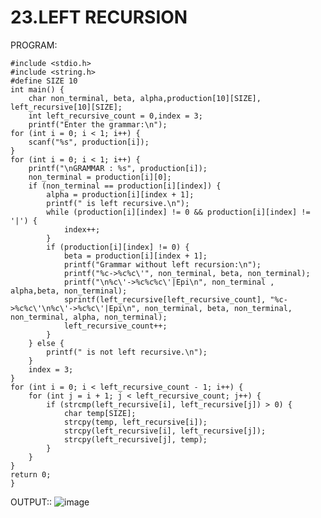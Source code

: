 # 23.LEFT RECURSION 

PROGRAM:

 	#include <stdio.h>
	#include <string.h>
	#define SIZE 10
	int main() {
	    char non_terminal, beta, alpha,production[10][SIZE], left_recursive[10][SIZE]; 
	    int left_recursive_count = 0,index = 3;
	    printf("Enter the grammar:\n");    
	for (int i = 0; i < 1; i++) {
        scanf("%s", production[i]);
    }
    for (int i = 0; i < 1; i++) {
        printf("\nGRAMMAR : %s", production[i]);
        non_terminal = production[i][0];
        if (non_terminal == production[i][index]) {
            alpha = production[i][index + 1];
            printf(" is left recursive.\n");
            while (production[i][index] != 0 && production[i][index] != '|') {
                index++;
            }
            if (production[i][index] != 0) {
                beta = production[i][index + 1];
                printf("Grammar without left recursion:\n");
                printf("%c->%c%c\'", non_terminal, beta, non_terminal);
                printf("\n%c\'->%c%c%c\'|Epi\n", non_terminal , alpha,beta, non_terminal);
                sprintf(left_recursive[left_recursive_count], "%c->%c%c\'\n%c\'->%c%c\'|Epi\n", non_terminal, beta, non_terminal, non_terminal, alpha, non_terminal);
                left_recursive_count++;
            } 
        } else {
            printf(" is not left recursive.\n");
        }
        index = 3;
    }
    for (int i = 0; i < left_recursive_count - 1; i++) {
        for (int j = i + 1; j < left_recursive_count; j++) {
            if (strcmp(left_recursive[i], left_recursive[j]) > 0) {
                char temp[SIZE];
                strcpy(temp, left_recursive[i]);
                strcpy(left_recursive[i], left_recursive[j]);
                strcpy(left_recursive[j], temp);
            }
        }
    }
    return 0;
    }

OUTPUT::
![image](https://github.com/user-attachments/assets/99330cdc-4e26-437b-94df-0aa5748f6b74)
